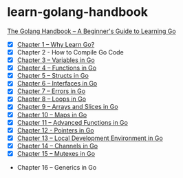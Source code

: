 # learn-golang-handbook

[The Golang Handbook – A Beginner's Guide to Learning Go](https://www.freecodecamp.org/news/learn-golang-handbook)

- [x] [Chapter 1 – Why Learn Go?](https://raw.githubusercontent.com/Bana0615/freecodecamp/refs/heads/main/learn-golang-handbook/chapter-1/main.go)
- [x] Chapter 2 - How to Compile Go Code
- [x] [Chapter 3 – Variables in Go](https://raw.githubusercontent.com/Bana0615/freecodecamp/refs/heads/main/learn-golang-handbook/chapter-3/main.go)
- [x] [Chapter 4 – Functions in Go](https://raw.githubusercontent.com/Bana0615/freecodecamp/refs/heads/main/learn-golang-handbook/chapter-4/main.go)
- [x] [Chapter 5 – Structs in Go](https://raw.githubusercontent.com/Bana0615/freecodecamp/refs/heads/main/learn-golang-handbook/chapter-5/main.go)
- [x] [Chapter 6 – Interfaces in Go](https://raw.githubusercontent.com/Bana0615/freecodecamp/refs/heads/main/learn-golang-handbook/chapter-6/main.go)
- [x] [Chapter 7 – Errors in Go](https://raw.githubusercontent.com/Bana0615/freecodecamp/refs/heads/main/learn-golang-handbook/chapter-7/main.go)
- [x] [Chapter 8 – Loops in Go](https://raw.githubusercontent.com/Bana0615/freecodecamp/refs/heads/main/learn-golang-handbook/chapter-8/main.go)
- [x] [Chapter 9 – Arrays and Slices in Go](https://raw.githubusercontent.com/Bana0615/freecodecamp/refs/heads/main/learn-golang-handbook/chapter-9/main.go)
- [x] [Chapter 10 – Maps in Go](https://raw.githubusercontent.com/Bana0615/freecodecamp/refs/heads/main/learn-golang-handbook/chapter-10/main.go)
- [x] [Chapter 11 – Advanced Functions in Go](https://raw.githubusercontent.com/Bana0615/freecodecamp/refs/heads/main/learn-golang-handbook/chapter-11/main.go)
- [x] [Chapter 12 - Pointers in Go](https://raw.githubusercontent.com/Bana0615/freecodecamp/refs/heads/main/learn-golang-handbook/chapter-12/main.go)
- [x] [Chapter 13 – Local Development Environment in Go](https://raw.githubusercontent.com/Bana0615/freecodecamp/refs/heads/main/learn-golang-handbook/chapter-13/main.go)
- [x] [Chapter 14 – Channels in Go](https://raw.githubusercontent.com/Bana0615/freecodecamp/refs/heads/main/learn-golang-handbook/chapter-14/main.go)
- [x] [Chapter 15 – Mutexes in Go](https://raw.githubusercontent.com/Bana0615/freecodecamp/refs/heads/main/learn-golang-handbook/chapter-15/main.go)
- Chapter 16 – Generics in Go
